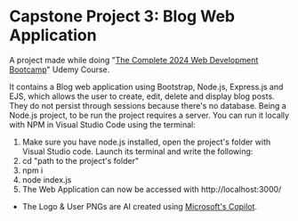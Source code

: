 # Capstone Project 3: Blog Web Application
A project made while doing "[The Complete 2024 Web Development Bootcamp](https://www.udemy.com/course/the-complete-web-development-bootcamp/)" Udemy Course. 

It contains a Blog web application using Bootstrap, Node.js, Express.js and EJS, which allows the user to create, edit, delete and display blog posts. They do not persist through sessions because there's no database.
Being a Node.js project, to be run the project requires a server. You can run it locally with NPM in Visual Studio Code using the terminal: 
1. Make sure you have node.js installed, open the project's folder with Visual Studio code. Launch its terminal and write the following:
2. cd "path to the project's folder"
3. npm i
4. node index.js
5. The Web Application can now be accessed with http://localhost:3000/


* The Logo & User PNGs are AI created using [Microsoft's Copilot](https://copilot.microsoft.com/).
